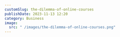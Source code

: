 ```yaml
---
customSlug: the-dilemma-of-online-courses
publishDate: 2023-11-13 12:20
category: Business
image:
  src: " /images/the-dilemma-of-online-courses.png"
---
```

